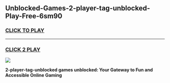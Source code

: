 
## Unblocked-Games-2-player-tag-unblocked-Play-Free-6sm90
<h3>
<a href="https://premium76.site?title=2-player-tag-unblocked&ref=12A">CLICK TO PLAY</a></h3>
<hr>

<h3>
<a href="https://premium76.site?title=2-player-tag-unblocked&ref=12A">CLICK 2 PLAY</a>
  
</h3>

<a href="https://premium76.site?title=2-player-tag-unblocked&ref=12A"><img src="https://clearcache.store/games.png"></a>


**2-player-tag-unblocked games unblocked: Your Gateway to Fun and Accessible Online Gaming**
